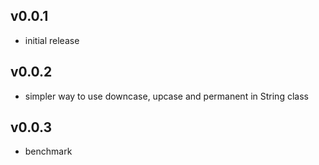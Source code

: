 ## v0.0.1

* initial release

## v0.0.2

* simpler way to use downcase, upcase and permanent in String class

## v0.0.3

* benchmark
